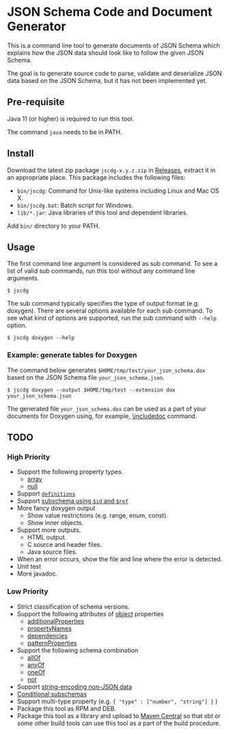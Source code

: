 # JSON Schema Code and Document Generator

This is a command line tool to generate documents of JSON Schema which explains
how the JSON data should look like to follow the given JSON Schema.

The goal is to generate source code to parse, validate and deserialize JSON 
data based on the JSON Schema, but it has not been implemented yet.

## Pre-requisite

Java 11 (or higher) is required to run this tool. 

The command `java` needs to be in PATH.

## Install

Download the latest zip package `jscdg-x.y.z.zip` in
[Releases](https://github.com/tnakamot/jscdg/releases),
extract it in an appropriate place. This package includes the following files:

 * `bin/jscdg`: Command for Unix-like systems including Linux and Mac OS X.
 * `bin/jscdg.bat`: Batch script for Windows.
 * `lib/*.jar`: Java libraries of this tool and dependent libraries.

Add `bin/` directory to your PATH.

## Usage

The first command line argument is considered as sub command. To see a list of
valid sub commands, run this tool without any command line arguments.

    $ jscdg

The sub command typically specifies the type of output format (e.g. doxygen).
There are several options available for each sub command. To see what kind
of options are supported, run the sub command with `--help` option.

    $ jscdg doxygen --help

### Example: generate tables for Doxygen

The command below generates `$HOME/tmp/test/your_json_schema.dox` based on
the JSON Schema file `your_json_schema.json`.

    $ jscdg doxygen --output $HOME/tmp/test --extension dox your_json_schema.json

The generated file `your_json_schema.dox` can be used as a part of your
documents for Doxygen using, for example,
[\includedoc](http://www.doxygen.nl/manual/commands.html#cmdincludedoc)
command.

## TODO

### High Priority

* Support the following property types.
   * [array](https://json-schema.org/understanding-json-schema/reference/array.html)
   * [null](https://json-schema.org/understanding-json-schema/reference/null.html)
* Support [`definitions`](https://json-schema.org/understanding-json-schema/structuring.html#reuse)
* Support [subschema using `$id` and `$ref`](https://json-schema.org/understanding-json-schema/structuring.html#using-id-with-ref)
* More fancy doxygen output
   * Show value restrictions (e.g. range, enum, const).
   * Show inner objects. 
* Support more outputs.
   * HTML output.
   * C source and header files.
   * Java source files.
* When an error occurs, show the file and line where the error is detected.
* Unit test
* More javadoc.

### Low Priority

* Strict classification of schema versions.
* Support the following attributes of [object](https://json-schema.org/understanding-json-schema/reference/object.html) properties
   * [additionalProperties](https://json-schema.org/understanding-json-schema/reference/object.html#properties)
   * [propertyNames](https://json-schema.org/understanding-json-schema/reference/object.html#property-names)
   * [dependencies](https://json-schema.org/understanding-json-schema/reference/object.html#dependencies)
   * [patternProperties](https://json-schema.org/understanding-json-schema/reference/object.html#pattern-properties)
* Support the following schema combination
   * [allOf](https://json-schema.org/understanding-json-schema/reference/combining.html#allof)
   * [anyOf](https://json-schema.org/understanding-json-schema/reference/combining.html#anyof)
   * [oneOf](https://json-schema.org/understanding-json-schema/reference/combining.html#oneof)
   * [not](https://json-schema.org/understanding-json-schema/reference/combining.html#not)
* Support [string-encoding non-JSON data](https://json-schema.org/understanding-json-schema/reference/non_json_data.html)
* [Conditional subschemas](https://json-schema.org/understanding-json-schema/reference/conditionals.html)  
* Support multi-type property (e.g. `{ "type" : ["number", "string"] }` )
* Package this tool as RPM and DEB.
* Package this tool as a library and upload to [Maven Central](https://mvnrepository.com/repos/central)
  so that sbt or some other build tools can use this tool as a part of the build procedure.


   